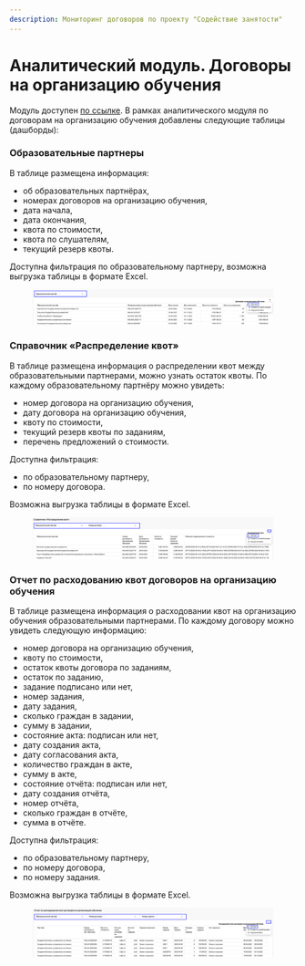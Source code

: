 ```yaml
---
description: Мониторинг договоров по проекту "Содействие занятости"
---
```


# Аналитический модуль. Договоры на организацию обучения

Модуль доступен [по ссылке](https://datalens.yandex/5vdv3tvp8w44w). В рамках аналитического модуля по договорам на организацию обучения добавлены следующие таблицы (дашборды):

### Образовательные партнеры

В таблице размещена информация:

* об образовательных партнёрах,&#x20;
* номерах договоров на организацию обучения,&#x20;
* дата начала,&#x20;
* дата окончания,&#x20;
* квота по стоимости,&#x20;
* квота по слушателям,&#x20;
* текущий резерв квоты.

Доступна фильтрация по образовательному партнеру, возможна выгрузка таблицы в формате Excel.

<figure><img src="../.gitbook/assets/image (2).png" alt=""><figcaption></figcaption></figure>

### Справочник «Распределение квот»

В таблице размещена информация о распределении квот между образовательными партнерами, можно узнать остаток квоты. По каждому образовательному партнёру можно увидеть:&#x20;

* номер договора на организацию обучения,
* дату договора на организацию обучения,&#x20;
* квоту по стоимости,&#x20;
* текущий резерв квоты по заданиям,&#x20;
* перечень предложений о стоимости.

Доступна фильтрация:&#x20;

* по образовательному партнеру,&#x20;
* по номеру договора.

Возможна выгрузка таблицы в формате Excel.

<figure><img src="../.gitbook/assets/image (40).png" alt=""><figcaption></figcaption></figure>

### Отчет по расходованию квот договоров на организацию обучения

В таблице размещена информация о расходовании квот на организацию обучения образовательными партнерами. По каждому договору можно увидеть следующую информацию:&#x20;

* номер договора на организацию обучения,
* квоту по стоимости,&#x20;
* остаток квоты договора по заданиям,&#x20;
* остаток по заданию,&#x20;
* задание подписано или нет,&#x20;
* номер задания,&#x20;
* дату задания,&#x20;
* сколько граждан в задании,&#x20;
* сумму в задании,&#x20;
* состояние акта: подписан или нет,&#x20;
* дату создания акта,&#x20;
* дату согласования акта,&#x20;
* количество граждан в акте,&#x20;
* сумму в акте,&#x20;
* состояние отчёта: подписан или нет,
* дату создания отчёта,&#x20;
* номер отчёта,&#x20;
* сколько граждан в отчёте,&#x20;
* сумма в отчёте.

Доступна фильтрация:&#x20;

* по образовательному партнеру,&#x20;
* по номеру договора,
* по номеру задания.&#x20;

Возможна выгрузка таблицы в формате Excel.

<figure><img src="../.gitbook/assets/image (1).png" alt=""><figcaption></figcaption></figure>
